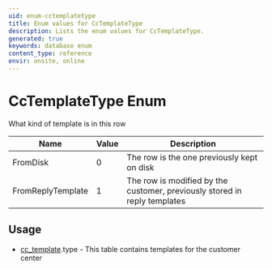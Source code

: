 ```yaml
---
uid: enum-cctemplatetype
title: Enum values for CcTemplateType
description: Lists the enum values for CcTemplateType.
generated: true
keywords: database enum
content_type: reference
envir: onsite, online
---
```


# CcTemplateType Enum

What kind of template is in this row

| Name | Value | Description |
|------|-------|-------------|
|FromDisk|0|The row is the one previously kept on disk|
|FromReplyTemplate|1|The row is modified by the customer, previously stored in reply templates|

## Usage

* [cc_template](../cc-template.md).type - This table contains templates for the customer center
